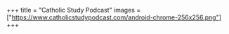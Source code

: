 +++
title = "Catholic Study Podcast"
images = ["https://www.catholicstudypodcast.com/android-chrome-256x256.png"]
+++
